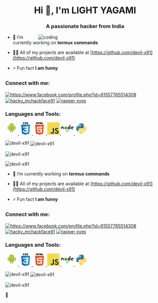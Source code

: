 <h1 align="center">Hi 👋, I'm LIGHT YAGAMI</h1>
<h3 align="center">A passionate hacker from India</h3>
<img align="right" alt="coding" width="400"src="https://user-images.githubusercontent.com/55389276/140866485-8fb1c876-9a8f-4d6a-98dc-08c4981eaf70.gif">

- 🔭 I’m currently working on **termux commands**

- 👨‍💻 All of my projects are available at [https://github.com/devil-x91](https://github.com/devil-x91)

- ⚡ Fun fact **I am funny**

<h3 align="left">Connect with me:</h3>
<p align="left">
<a href="https://fb.com/https://www.facebook.com/profile.php?id=61557765514308" target="blank"><img align="center" src="https://raw.githubusercontent.com/rahuldkjain/github-profile-readme-generator/master/src/images/icons/Social/facebook.svg" alt="https://www.facebook.com/profile.php?id=61557765514308" height="30" width="40" /></a>
<a href="https://instagram.com/hacky_mchackface91" target="blank"><img align="center" src="https://raw.githubusercontent.com/rahuldkjain/github-profile-readme-generator/master/src/images/icons/Social/instagram.svg" alt="hacky_mchackface91" height="30" width="40" /></a>
<a href="https://www.youtube.com/c/rapper xyes" target="blank"><img align="center" src="https://raw.githubusercontent.com/rahuldkjain/github-profile-readme-generator/master/src/images/icons/Social/youtube.svg" alt="rapper xyes" height="30" width="40" /></a>
</p>

<h3 align="left">Languages and Tools:</h3>
<p align="left"> <a href="https://developer.android.com" target="_blank" rel="noreferrer"> <img src="https://raw.githubusercontent.com/devicons/devicon/master/icons/android/android-original-wordmark.svg" alt="android" width="40" height="40"/> </a> <a href="https://www.w3schools.com/css/" target="_blank" rel="noreferrer"> <img src="https://raw.githubusercontent.com/devicons/devicon/master/icons/css3/css3-original-wordmark.svg" alt="css3" width="40" height="40"/> </a> <a href="https://www.w3.org/html/" target="_blank" rel="noreferrer"> <img src="https://raw.githubusercontent.com/devicons/devicon/master/icons/html5/html5-original-wordmark.svg" alt="html5" width="40" height="40"/> </a> <a href="https://developer.mozilla.org/en-US/docs/Web/JavaScript" target="_blank" rel="noreferrer"> <img src="https://raw.githubusercontent.com/devicons/devicon/master/icons/javascript/javascript-original.svg" alt="javascript" width="40" height="40"/> </a> <a href="https://nodejs.org" target="_blank" rel="noreferrer"> <img src="https://raw.githubusercontent.com/devicons/devicon/master/icons/nodejs/nodejs-original-wordmark.svg" alt="nodejs" width="40" height="40"/> </a> <a href="https://www.python.org" target="_blank" rel="noreferrer"> <img src="https://raw.githubusercontent.com/devicons/devicon/master/icons/python/python-original.svg" alt="python" width="40" height="40"/> </a> </p>

<p><img align="left" src="https://github-readme-stats.vercel.app/api/top-langs?username=devil-x91&show_icons=true&locale=en&layout=compact" alt="devil-x91" /></p>

<p>&nbsp;<img align="center" src="https://github-readme-stats.vercel.app/api?username=devil-x91&show_icons=true&locale=en" alt="devil-x91" /></p>

<p><img align="center" src="https://github-readme-streak-stats.herokuapp.com/?user=devil-x91&" alt="devil-x91" /></p>


<p align="left"> <img src="https://komarev.com/ghpvc/?username=devil-x91&label=Profile%20views&color=0e75b6&style=flat" alt="devil-x91" /> </p>

- 🔭 I’m currently working on **termux commands**

- 👨‍💻 All of my projects are available at [https://github.com/devil-x91](https://github.com/devil-x91)

- ⚡ Fun fact **I am funny**

<h3 align="left">Connect with me:</h3>
<p align="left">
<a href="https://fb.com/profile.php?id=61557765514308" target="blank"><img align="center" src="https://raw.githubusercontent.com/rahuldkjain/github-profile-readme-generator/master/src/images/icons/Social/facebook.svg" alt="https://www.facebook.com/profile.php?id=61557765514308" height="30" width="40" /></a>
<a href="https://instagram.com/hacky_mchackface91" target="blank"><img align="center" src="https://raw.githubusercontent.com/rahuldkjain/github-profile-readme-generator/master/src/images/icons/Social/instagram.svg" alt="hacky_mchackface91" height="30" width="40" /></a>
<a href="https://www.youtube.com/c/rapper xyes" target="blank"><img align="center" src="https://raw.githubusercontent.com/rahuldkjain/github-profile-readme-generator/master/src/images/icons/Social/youtube.svg" alt="rapper xyes" height="30" width="40" /></a>
</p>

<h3 align="left">Languages and Tools:</h3>
<p align="left"> <a href="https://developer.android.com" target="_blank" rel="noreferrer"> <img src="https://raw.githubusercontent.com/devicons/devicon/master/icons/android/android-original-wordmark.svg" alt="android" width="40" height="40"/> </a> <a href="https://www.w3schools.com/css/" target="_blank" rel="noreferrer"> <img src="https://raw.githubusercontent.com/devicons/devicon/master/icons/css3/css3-original-wordmark.svg" alt="css3" width="40" height="40"/> </a> <a href="https://www.w3.org/html/" target="_blank" rel="noreferrer"> <img src="https://raw.githubusercontent.com/devicons/devicon/master/icons/html5/html5-original-wordmark.svg" alt="html5" width="40" height="40"/> </a> <a href="https://developer.mozilla.org/en-US/docs/Web/JavaScript" target="_blank" rel="noreferrer"> <img src="https://raw.githubusercontent.com/devicons/devicon/master/icons/javascript/javascript-original.svg" alt="javascript" width="40" height="40"/> </a> <a href="https://nodejs.org" target="_blank" rel="noreferrer"> <img src="https://raw.githubusercontent.com/devicons/devicon/master/icons/nodejs/nodejs-original-wordmark.svg" alt="nodejs" width="40" height="40"/> </a> <a href="https://www.python.org" target="_blank" rel="noreferrer"> <img src="https://raw.githubusercontent.com/devicons/devicon/master/icons/python/python-original.svg" alt="python" width="40" height="40"/> </a> </p>

<p><img align="left" src="https://github-readme-stats.vercel.app/api/top-langs?username=devil-x91&show_icons=true&locale=en&layout=compact" alt="devil-x91" /></p>

<p>&nbsp;<img align="center" src="https://github-readme-stats.vercel.app/api?username=devil-x91&show_icons=true&locale=en" alt="devil-x91" /></p>

<p><img align="center" src="https://github-readme-streak-stats.herokuapp.com/?user=devil-x91&" alt="devil-x91" /></p>




👋

<!--
**devil-x91/devil-x91** is a ✨ _special_ ✨ repository because its `README.md` (this file) appears on your GitHub profile.

Here are some ideas to get you started:

- 🔭 I’m currently working on ...
- 🌱 I’m currently learning ...
- 👯 I’m looking to collaborate on ...
- 🤔 I’m looking for help with ...
- 💬 Ask me about ...
- 📫 How to reach me: ...
- 😄 Pronouns: ...
- ⚡ Fun fact: ...
-->
